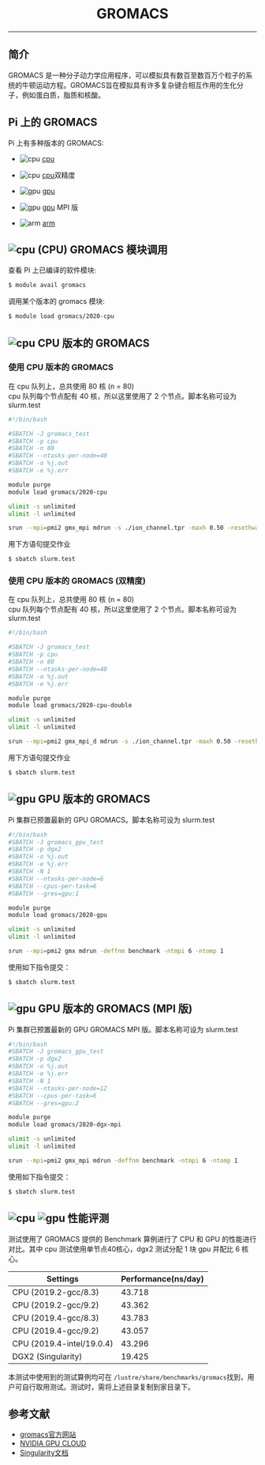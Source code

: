# <center>GROMACS</center>

---------

## 简介

GROMACS 是一种分子动力学应用程序，可以模拟具有数百至数百万个粒子的系统的牛顿运动方程。GROMACS旨在模拟具有许多复杂键合相互作用的生化分子，例如蛋白质，脂质和核酸。

## Pi 上的 GROMACS

Pi 上有多种版本的 GROMACS:

- ![cpu](https://img.shields.io/badge/-cpu-blue)  [cpu](#cpu-gromacs)

- ![cpu](https://img.shields.io/badge/-cpu-blue)  [cpu](#cpu-gromacs)双精度

- ![gpu](https://img.shields.io/badge/-gpu-green) [gpu](#gpu-gromacs)

- ![gpu](https://img.shields.io/badge/-gpu-green) [gpu](#gpu-gromacs) MPI 版

- ![arm](https://img.shields.io/badge/-arm-yellow) [arm](#arm-gromacs)

## ![cpu](https://img.shields.io/badge/-cpu-blue) (CPU) GROMACS 模块调用

查看 Pi 上已编译的软件模块:
```bash
$ module avail gromacs
```

调用某个版本的 gromacs 模块:
```bash
$ module load gromacs/2020-cpu
```

## ![cpu](https://img.shields.io/badge/-cpu-blue) CPU 版本的 GROMACS

### 使用 CPU 版本的 GROMACS

在 cpu 队列上，总共使用 80 核 (n = 80)<br>
cpu 队列每个节点配有 40 核，所以这里使用了 2 个节点。脚本名称可设为 slurm.test
```bash
#!/bin/bash

#SBATCH -J gromacs_test
#SBATCH -p cpu
#SBATCH -n 80
#SBATCH --ntasks-per-node=40
#SBATCH -o %j.out
#SBATCH -e %j.err

module purge
module load gromacs/2020-cpu

ulimit -s unlimited
ulimit -l unlimited

srun --mpi=pmi2 gmx_mpi mdrun -s ./ion_channel.tpr -maxh 0.50 -resethway -noconfout -nsteps 10000
```

用下方语句提交作业
```bash
$ sbatch slurm.test
```

### 使用 CPU 版本的 GROMACS (双精度)

在 cpu 队列上，总共使用 80 核 (n = 80)<br>
cpu 队列每个节点配有 40 核，所以这里使用了 2 个节点。脚本名称可设为 slurm.test
```bash
#!/bin/bash

#SBATCH -J gromacs_test
#SBATCH -p cpu
#SBATCH -n 80
#SBATCH --ntasks-per-node=40
#SBATCH -o %j.out
#SBATCH -e %j.err

module purge
module load gromacs/2020-cpu-double

ulimit -s unlimited
ulimit -l unlimited

srun --mpi=pmi2 gmx_mpi_d mdrun -s ./ion_channel.tpr -maxh 0.50 -resethway -noconfout -nsteps 10000
```

用下方语句提交作业
```bash
$ sbatch slurm.test
```


## ![gpu](https://img.shields.io/badge/-gpu-green) GPU 版本的 GROMACS

Pi 集群已预置最新的 GPU GROMACS。脚本名称可设为 slurm.test

```bash
#!/bin/bash
#SBATCH -J gromacs_gpu_test
#SBATCH -p dgx2
#SBATCH -o %j.out
#SBATCH -e %j.err
#SBATCH -N 1
#SBATCH --ntasks-per-node=6
#SBATCH --cpus-per-task=6
#SBATCH --gres=gpu:1

module purge
module load gromacs/2020-gpu

ulimit -s unlimited
ulimit -l unlimited

srun --mpi=pmi2 gmx mdrun -deffnm benchmark -ntmpi 6 -ntomp 1
```

使用如下指令提交：

```bash
$ sbatch slurm.test
```


## ![gpu](https://img.shields.io/badge/-gpu-green) GPU 版本的 GROMACS (MPI 版)

Pi 集群已预置最新的 GPU GROMACS MPI 版。脚本名称可设为 slurm.test

```bash
#!/bin/bash
#SBATCH -J gromacs_gpu_test
#SBATCH -p dgx2
#SBATCH -o %j.out
#SBATCH -e %j.err
#SBATCH -N 1
#SBATCH --ntasks-per-node=12
#SBATCH --cpus-per-task=6
#SBATCH --gres=gpu:2

module purge
module load gromacs/2020-dgx-mpi

ulimit -s unlimited
ulimit -l unlimited

srun --mpi=pmi2 gmx_mpi mdrun -deffnm benchmark -ntmpi 6 -ntomp 1
```

使用如下指令提交：

```bash
$ sbatch slurm.test
```


## ![cpu](https://img.shields.io/badge/-cpu-blue) ![gpu](https://img.shields.io/badge/-gpu-green) 性能评测

测试使用了 GROMACS 提供的 Benchmark 算例进行了 CPU 和 GPU 的性能进行对比。其中 cpu 测试使用单节点40核心，dgx2 测试分配 1 块 gpu 并配比 6 核心。

| Settings | Performance(ns/day) |
| --- | --- |
| CPU (2019.2-gcc/8.3) | 43.718 |
| CPU (2019.2-gcc/9.2) | 43.362 |
| CPU (2019.4-gcc/8.3) | 43.783 |
| CPU (2019.4-gcc/9.2) | 43.057 |
| CPU (2019.4-intel/19.0.4) | 43.296 |
| DGX2 (Singularity) | 19.425 |

本测试中使用到的测试算例均可在 `/lustre/share/benchmarks/gromacs`找到，用户可自行取用测试。测试时，需将上述目录复制到家目录下。

## 参考文献

- [gromacs官方网站](http://www.gromacs.org/)
- [NVIDIA GPU CLOUD](ngc.nvidia.com)
- [Singularity文档](https://sylabs.io/guides/3.5/user-guide/)
